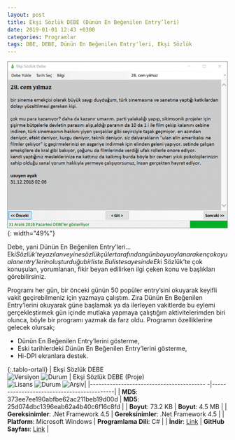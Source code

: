 ```yaml
---
layout: post
title: Ekşi Sözlük DEBE (Dünün En Beğenilen Entry’leri)
date: 2019-01-01 12:43 +0300
categories: Programlar
tags: DBE, DEBE, Dünün En Beğenilen Entry'leri, Ekşi Sözlük
---
```

![eksi-sozluk-debe](/images/programlar/eksi-sozluk-debe.png){: width="49%"}

Debe, yani Dünün En Beğenilen Entry’leri... Ek$i Sözlük’te yazılan ve yine sözlükçüler tarafından gün boyu oylanarak en çok oyu alan entry’lerin oluşturduğu bir liste. Bu liste sayesinde Ek$i Sözlük’te çok konuşulan, yorumlanan, fikir beyan edilirken ilgi çeken konu ve başlıkları görebilirsiniz. 

Programı her gün, bir önceki günün 50 popüler entry’sini okuyarak keyifli vakit geçirebilmeniz için yazmaya çalıştım. Zira Dünün En Beğenilen Entry’lerini okuyarak güne başlamak ya da ilerleyen vakitlerde bu eylemi gerçekleştirmek gün içinde mutlaka yapmaya çalıştığım aktivitelerimden biri olunca, böyle bir programı yazmak da farz oldu. Programın özelliklerine gelecek olursak;

- Dünün En Beğenilen Entry’lerini gösterme,
- Eski tarihlerdeki Dünün En Beğenilen Entry’lerini gösterme,
- Hi-DPI ekranlara destek.

{:.tablo-ortali}
| Ekşi Sözlük DEBE<br>![Versiyon](https://img.shields.io/badge/Versiyon-1.21-blueviolet.svg?style=flat) ![Durum](https://img.shields.io/badge/Durum-Çalışıyor-success.svg?style=flat) | Ekşi Sözlük DEBE (Proje)<br>![Lisans](https://img.shields.io/badge/Lisans-MIT-blue.svg?style=flat) ![Durum](https://img.shields.io/badge/Proje-Sonlandırıldı-lightgray.svg?style=flat) ![Arşiv](https://img.shields.io/badge/Arşiv-orange.svg?style=flat)|
|----------------------------------------- -|-------------------------------------------|
| **MD5**: 373ee7ee190abfbe62ac211beb19d00d | **MD5**: 25d074dbc1396eab62a4b40c6f16c8fd | 
| **Boyut**: 73.2 KB                       | **Boyut**: 4.5 MB                         |
| **Gereksinimler**: .Net Framework 4.5     | **Gereksinimler**: .Net Framework 4.5     |
| **Platform**: Microsoft Windows           | **Programlama Dili**: C#                  |
| **İndir**: [Link](http://www.umutd.com/programlar1/eksi-sozluk-debe.zip)         | **GitHub Sayfası**: [Link](https://github.com/Umut-D/Bing-Duvar-Kagidi-Degistirici)                      |